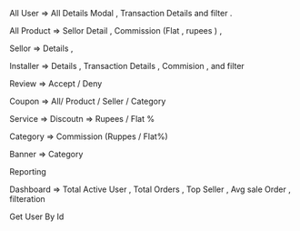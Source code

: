 All User =>   All Details Modal , Transaction Details and filter .

All Product => Sellor Detail , Commission (Flat  , rupees ) , 

Sellor => Details , 

Installer => Details , Transaction Details , Commision , and filter 

Review => Accept / Deny  
 
Coupon => All/ Product / Seller / Category 

Service => Discoutn => Rupees / Flat %



Category => Commission (Ruppes / Flat%)

Banner => Category


Reporting


<!--  -->
Dashboard => Total Active User , Total Orders , Top Seller , Avg sale Order , filteration


Get User By Id


